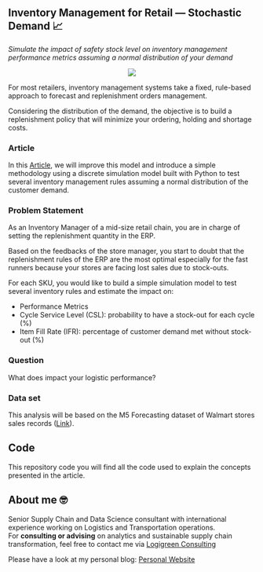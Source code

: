 ## Inventory Management for Retail — Stochastic Demand 📈
*Simulate the impact of safety stock level on inventory management performance metrics assuming a normal distribution of your demand*

<p align="center">
  <img align="center" src="https://miro.medium.com/max/1280/1*qd_L-_YIZwrgwvt9WHkk-w.png">
</p>

For most retailers, inventory management systems take a fixed, rule-based approach to forecast and replenishment orders management.

Considering the distribution of the demand, the objective is to build a replenishment policy that will minimize your ordering, holding and shortage costs.

### Article
In this [Article](https://medium.com/towards-data-science/inventory-management-for-retail-stochastic-demand-3020a43d1c14), we will improve this model and introduce a simple methodology using a discrete simulation model 
built with Python to test several inventory management rules assuming a normal distribution of the customer demand.

### Problem Statement
As an Inventory Manager of a mid-size retail chain, you are in charge of setting the replenishment quantity in the ERP.

Based on the feedbacks of the store manager, you start to doubt that the replenishment rules of the ERP are the most optimal especially for the fast runners because your stores are facing lost sales due to stock-outs.

For each SKU, you would like to build a simple simulation model to test several inventory rules and estimate the impact on:
- Performance Metrics
- Cycle Service Level (CSL): probability to have a stock-out for each cycle (%)
- Item Fill Rate (IFR): percentage of customer demand met without stock-out (%)

### Question
What does impact your logistic performance?

### Data set
This analysis will be based on the M5 Forecasting dataset of Walmart stores sales records ([Link](
https://www.kaggle.com/c/m5-forecasting-accuracy)).

## Code
This repository code you will find all the code used to explain the concepts presented in the article.

## About me 🤓
Senior Supply Chain and Data Science consultant with international experience working on Logistics and Transportation operations. \
For **consulting or advising** on analytics and sustainable supply chain transformation, feel free to contact me via [Logigreen Consulting](https://www.logi-green.com/)

Please have a look at my personal blog: [Personal Website](https://samirsaci.com)

